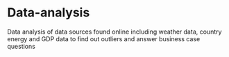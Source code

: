 # Data-analysis
Data analysis of data sources found online including weather data, country energy and GDP data to find out outliers and answer business case questions
